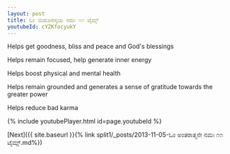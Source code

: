 ```yaml
---
layout: post
title: ಓಂ ಮಹೋರಸ್ಕಯ ನಮಃ ೧೧ ಟೈಮ್ಸ್
youtubeId: cYZKfocyukY
---
```

 
 
Helps get goodness, bliss and peace and God's blessings
 
Helps remain focused, help generate inner energy 
 
Helps boost physical and mental health 
 
Helps remain grounded and generates a sense of gratitude towards the greater power 
 
Helps reduce bad karma
 
 
 
 


{% include youtubePlayer.html id=page.youtubeId %}
 
[Next]({{ site.baseurl }}{% link  split1/_posts/2013-11-05-ಓಂ ಅಂತರಾತ್ಮನೇ ನಮಃ ೧೧ ಟೈಮ್ಸ್.md%})
 

